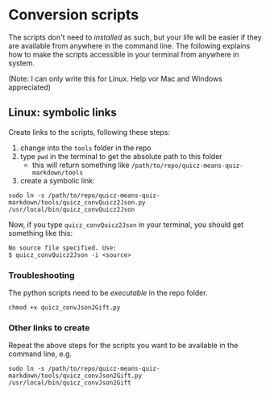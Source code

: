 # Conversion scripts

The scripts don't need to *installed* as such, but your life will be easier if they are available from anywhere in the command line.
The following explains how to make the scripts accessible in your terminal from anywhere in system.

(Note: I can only write this for Linux. Help vor Mac and Windows appreciated)

## Linux: symbolic links

Create links to the scripts, following these steps:

1. change into the `tools` folder in the repo
2. type `pwd` in the terminal to get the absolute path to this folder
    * this will return something like
    `/path/to/repo/quicz-means-quiz-markdown/tools`
3. create a symbolic link:

~~~
sudo ln -s /path/to/repo/quicz-means-quiz-markdown/tools/quicz_convQuicz2Json.py /usr/local/bin/quicz_convQuicz2Json
~~~

Now, if you type `quicz_convQuicz2Json` in your terminal, you should get something like this:

~~~
No source file specified. Use:
$ quicz_convQuicz2Json -i <source>
~~~

### Troubleshooting

The python scripts need to be *executable* in the repo folder.

~~~
chmod +x quicz_convJson2Gift.py
~~~

### Other links to create

Repeat the above steps for the scripts you want to be available in the command line, e.g.

~~~
sudo ln -s /path/to/repo/quicz-means-quiz-markdown/tools/quicz_convJson2Gift.py /usr/local/bin/quicz_convJson2Gift
~~~


